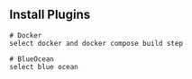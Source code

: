 ## Install Plugins
```shell
# Docker
select docker and docker compose build step

# BlueOcean
select blue ocean
```